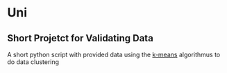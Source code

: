 # Uni
Short Projetct for Validating Data
---
A short python script with provided data using the [k-means](https://de.wikipedia.org/wiki/K-Means-Algorithmus) algorithmus to do data clustering